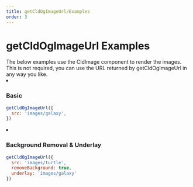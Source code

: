 ```yaml
---
title: getCldOgImageUrl/Examples
order: 3
---
```


<script>
    import ImageGrid from '$lib/components/ImageGrid.svelte';
    import Callout from '$lib/components/Callout.svelte'
    import { CldImage, getCldOgImageUrl } from 'svelte-cloudinary'

    const OG_IMAGE_WIDTH = 2400;
    const OG_IMAGE_WIDTH_RESIZE = 1200;
    const OG_IMAGE_HEIGHT = 1254;
</script>

# getCldOgImageUrl Examples

<Callout emoji={false}>
  The below examples use the CldImage component to render the images. This is not required, you can use the URL returned by getCldOgImageUrl in any way you like.
</Callout>

<ImageGrid>
<li>
  <CldImage
    src={getCldOgImageUrl({
      src: `images/galaxy`,
    })}
    width={OG_IMAGE_WIDTH}
    height={OG_IMAGE_HEIGHT}
    sizes="(max-width: 480px) 100vw, 50vw"
    alt=""
    preserveTransformations
  />

  ### Basic

  ```js
  getCldOgImageUrl({
    src: 'images/galaxy',
  })
  ```
</li>
<li>
  <CldImage
    src={getCldOgImageUrl({
      src: `images/turtle`,
      removeBackground: true,
      underlay: `images/galaxy`,
    })}
    width={OG_IMAGE_WIDTH}
    height={OG_IMAGE_HEIGHT}
    sizes="(max-width: 480px) 100vw, 50vw"
    alt=""
    preserveTransformations
  />

  ### Background Removal & Underlay

  ```js
  getCldOgImageUrl({
    src: 'images/turtle',
    removeBackground: true,
    underlay: 'images/galaxy'
  })
  ```
</li>
</ImageGrid>
